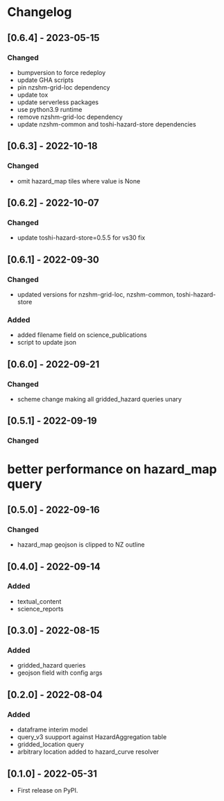 # Changelog

## [0.6.4] - 2023-05-15
### Changed
 - bumpversion to force redeploy
 - update GHA scripts
 - pin nzshm-grid-loc dependency
 - update tox
 - update serverless packages
 - use python3.9 runtime
 - remove nzshm-grid-loc dependency
 - update nzshm-common and toshi-hazard-store dependencies

## [0.6.3] - 2022-10-18
### Changed
 - omit hazard_map tiles where value is None

## [0.6.2] - 2022-10-07
### Changed
 - update toshi-hazard-store=0.5.5 for vs30 fix

## [0.6.1] - 2022-09-30
### Changed
 - updated versions for nzshm-grid-loc, nzshm-common, toshi-hazard-store
### Added
 - added filename field on science_publications
 - script to update json

## [0.6.0] - 2022-09-21

### Changed
 - scheme change making all gridded_hazard queries unary

## [0.5.1] - 2022-09-19
### Changed
 # better performance on hazard_map query

## [0.5.0] - 2022-09-16
### Changed
 * hazard_map geojson is clipped to NZ outline

## [0.4.0] - 2022-09-14
### Added
 * textual_content
 * science_reports

## [0.3.0] - 2022-08-15
### Added
 * gridded_hazard queries
 * geojson field with config args

## [0.2.0] - 2022-08-04
### Added
 * dataframe interim model
 * query_v3 suupport against HazardAggregation table
 * gridded_location query
 * arbitrary location added to hazard_curve resolver

## [0.1.0] - 2022-05-31

* First release on PyPI.
